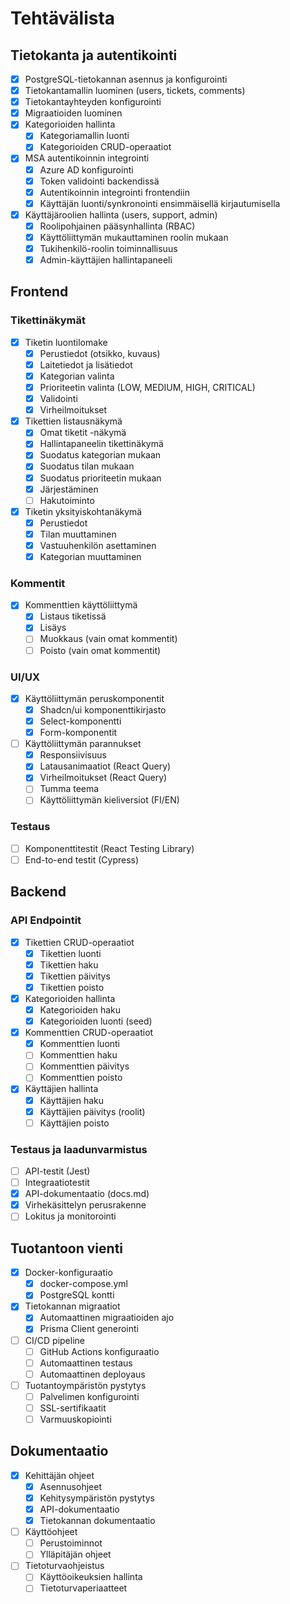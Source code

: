 # Tehtävälista

## Tietokanta ja autentikointi
- [x] PostgreSQL-tietokannan asennus ja konfigurointi
- [x] Tietokantamallin luominen (users, tickets, comments)
- [x] Tietokantayhteyden konfigurointi
- [x] Migraatioiden luominen
- [x] Kategorioiden hallinta
  - [x] Kategoriamallin luonti
  - [x] Kategorioiden CRUD-operaatiot
- [x] MSA autentikoinnin integrointi
  - [x] Azure AD konfigurointi
  - [x] Token validointi backendissä
  - [x] Autentikoinnin integrointi frontendiin
  - [x] Käyttäjän luonti/synkronointi ensimmäisellä kirjautumisella
- [x] Käyttäjäroolien hallinta (users, support, admin)
  - [x] Roolipohjainen pääsynhallinta (RBAC)
  - [x] Käyttöliittymän mukauttaminen roolin mukaan
  - [x] Tukihenkilö-roolin toiminnallisuus
  - [x] Admin-käyttäjien hallintapaneeli

## Frontend
### Tikettinäkymät
- [x] Tiketin luontilomake
  - [x] Perustiedot (otsikko, kuvaus)
  - [x] Laitetiedot ja lisätiedot
  - [x] Kategorian valinta
  - [x] Prioriteetin valinta (LOW, MEDIUM, HIGH, CRITICAL)
  - [x] Validointi
  - [x] Virheilmoitukset
- [x] Tikettien listausnäkymä
  - [x] Omat tiketit -näkymä
  - [x] Hallintapaneelin tikettinäkymä
  - [x] Suodatus kategorian mukaan
  - [x] Suodatus tilan mukaan
  - [x] Suodatus prioriteetin mukaan
  - [x] Järjestäminen
  - [ ] Hakutoiminto
- [x] Tiketin yksityiskohtanäkymä
  - [x] Perustiedot
  - [x] Tilan muuttaminen
  - [x] Vastuuhenkilön asettaminen
  - [x] Kategorian muuttaminen

### Kommentit
- [x] Kommenttien käyttöliittymä
  - [x] Listaus tiketissä
  - [x] Lisäys
  - [ ] Muokkaus (vain omat kommentit)
  - [ ] Poisto (vain omat kommentit)

### UI/UX
- [x] Käyttöliittymän peruskomponentit
  - [x] Shadcn/ui komponenttikirjasto
  - [x] Select-komponentti
  - [x] Form-komponentit
- [ ] Käyttöliittymän parannukset
  - [x] Responsiivisuus
  - [x] Latausanimaatiot (React Query)
  - [x] Virheilmoitukset (React Query)
  - [ ] Tumma teema
  - [ ] Käyttöliittymän kieliversiot (FI/EN)

### Testaus
- [ ] Komponenttitestit (React Testing Library)
- [ ] End-to-end testit (Cypress)

## Backend
### API Endpointit
- [x] Tikettien CRUD-operaatiot
  - [x] Tikettien luonti
  - [x] Tikettien haku
  - [x] Tikettien päivitys
  - [x] Tikettien poisto
- [x] Kategorioiden hallinta
  - [x] Kategorioiden haku
  - [x] Kategorioiden luonti (seed)
- [x] Kommenttien CRUD-operaatiot
  - [x] Kommenttien luonti
  - [ ] Kommenttien haku
  - [ ] Kommenttien päivitys
  - [ ] Kommenttien poisto
- [x] Käyttäjien hallinta
  - [x] Käyttäjien haku
  - [x] Käyttäjien päivitys (roolit)
  - [ ] Käyttäjien poisto

### Testaus ja laadunvarmistus
- [ ] API-testit (Jest)
- [ ] Integraatiotestit
- [x] API-dokumentaatio (docs.md)
- [x] Virhekäsittelyn perusrakenne
- [ ] Lokitus ja monitorointi

## Tuotantoon vienti
- [x] Docker-konfiguraatio
  - [x] docker-compose.yml
  - [x] PostgreSQL kontti
- [x] Tietokannan migraatiot
  - [x] Automaattinen migraatioiden ajo
  - [x] Prisma Client generointi
- [ ] CI/CD pipeline
  - [ ] GitHub Actions konfiguraatio
  - [ ] Automaattinen testaus
  - [ ] Automaattinen deployaus
- [ ] Tuotantoympäristön pystytys
  - [ ] Palvelimen konfigurointi
  - [ ] SSL-sertifikaatit
  - [ ] Varmuuskopiointi

## Dokumentaatio
- [x] Kehittäjän ohjeet
  - [x] Asennusohjeet
  - [x] Kehitysympäristön pystytys
  - [x] API-dokumentaatio
  - [x] Tietokannan dokumentaatio
- [ ] Käyttöohjeet
  - [ ] Perustoiminnot
  - [ ] Ylläpitäjän ohjeet
- [ ] Tietoturvaohjeistus
  - [ ] Käyttöoikeuksien hallinta
  - [ ] Tietoturvaperiaatteet 